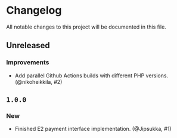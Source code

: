 # Changelog

All notable changes to this project will be documented in this file.

## Unreleased

### Improvements

* Add parallel Github Actions builds with different PHP versions. (@nikoheikkila, #2)

## `1.0.0`

### New

* Finished E2 payment interface implementation. (@Jipsukka, #1)
